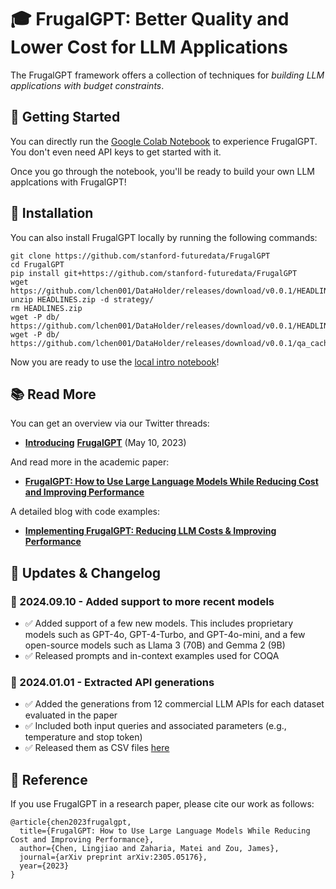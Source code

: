 # 🎓 FrugalGPT: Better Quality and Lower Cost for LLM Applications


The FrugalGPT framework offers a collection of techniques for _building LLM applications with budget constraints_.

## 🚀 Getting Started

You can directly run the  [Google Colab Notebook](https://colab.research.google.com/drive/1LM-Wq-u87VI4TKM4thpnwepnOxTAtWaM?authuser=1#scrollTo=a95a1eec) to experience FrugalGPT. You don't even need API keys to get started with it.

Once you go through the notebook, you'll be ready to build your own LLM applcations with FrugalGPT! 


## 🔧 Installation
You can also install FrugalGPT locally by running the following commands:

```
git clone https://github.com/stanford-futuredata/FrugalGPT
cd FrugalGPT
pip install git+https://github.com/stanford-futuredata/FrugalGPT
wget  https://github.com/lchen001/DataHolder/releases/download/v0.0.1/HEADLINES.zip
unzip HEADLINES.zip -d strategy/
rm HEADLINES.zip
wget -P db/ https://github.com/lchen001/DataHolder/releases/download/v0.0.1/HEADLINES.sqlite
wget -P db/ https://github.com/lchen001/DataHolder/releases/download/v0.0.1/qa_cache.sqlite
```
 

Now you are ready to use the [local intro notebook](intro.ipynb)!



## 📚 Read More


You can get an overview via our Twitter threads:
* [**Introducing**](https://twitter.com/james_y_zou/status/1656285537185980417?cxt=HHwWgoCzqfa6p_wtAAAA)  [**FrugalGPT**](https://twitter.com/matei_zaharia/status/1656295461953650688?cxt=HHwWgIC2zc_8q_wtAAAA) (May 10, 2023)

And read more in the academic paper:
* [**FrugalGPT: How to Use Large Language Models While Reducing Cost and Improving Performance**](https://arxiv.org/pdf/2305.05176.pdf)

A detailed blog with code examples:
* [**Implementing FrugalGPT: Reducing LLM Costs & Improving Performance**](https://portkey.ai/blog/implementing-frugalgpt-smarter-llm-usage-for-lower-costs/)

## 📣 Updates & Changelog

### 🔹 2024.09.10 - Added support to more recent models

- ✅ Added support of a few new models. This includes proprietary models such as GPT-4o, GPT-4-Turbo, and GPT-4o-mini, and a few open-source models such as Llama 3 (70B) and Gemma 2 (9B)
- ✅ Released prompts and in-context examples used for COQA

### 🔹 2024.01.01 - Extracted API generations 

  - ✅ Added the generations from 12 commercial LLM APIs for each dataset evaluated in the paper
  - ✅ Included both input queries and associated parameters (e.g., temperature and stop token)
  - ✅ Released them as CSV files [here](https://github.com/stanford-futuredata/FrugalGPT/releases/tag/0.0.1)
    
## 🎯 Reference

If you use FrugalGPT in a research paper, please cite our work as follows:


```
@article{chen2023frugalgpt,
  title={FrugalGPT: How to Use Large Language Models While Reducing Cost and Improving Performance},
  author={Chen, Lingjiao and Zaharia, Matei and Zou, James},
  journal={arXiv preprint arXiv:2305.05176},
  year={2023}
}
```
